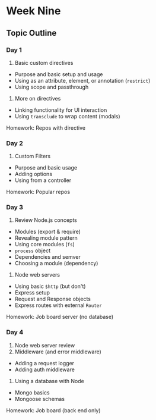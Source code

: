 # Week Nine

## Topic Outline

### Day 1

1. Basic custom directives
  * Purpose and basic setup and usage
  * Using as an attribute, element, or annotation (`restrict`)
  * Using scope and passthrough
1. More on directives
  * Linking functionality for UI interaction
  * Using `transclude` to wrap content (modals)

Homework: Repos with directive

### Day 2

1. Custom Filters
  * Purpose and basic usage
  * Adding options
  * Using from a controller

Homework: Popular repos

### Day 3

1. Review Node.js concepts
  * Modules (export & require)
  * Revealing module pattern
  * Using core modules (`fs`)
  * `process` object
  * Dependencies and semver
  * Choosing a module (dependency)
1. Node web servers
  * Using basic `$http` (but don't)
  * Express setup
  * Request and Response objects
  * Express routes with external `Router`

Homework: Job board server (no database)

### Day 4

1. Node web server review
1. Middleware (and error middleware)
  * Adding a request logger
  * Adding auth middleware
1. Using a database with Node
  * Mongo basics
  * Mongoose schemas

Homework: Job board (back end only)
